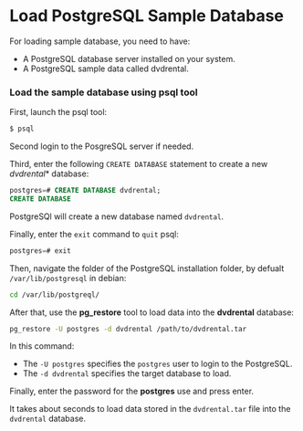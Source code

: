 # Load PostgreSQL Sample Database

For loading sample database, you need to have:

- A PostgreSQL database server installed on your system.
- A PostgreSQL sample data called dvdrental.

### Load the sample database using psql tool

First, launch the psql tool:

```bash
$ psql
```

Second login to the PosgreSQL server if needed.

Third, enter the following `CREATE DATABASE` statement to create a new *dvdrental** database:

```sql
postgres=# CREATE DATABASE dvdrental;
CREATE DATABASE
```

PostgreSQl will create a new database named `dvdrental`.

Finally, enter the `exit` command to `quit` psql:

```sql
postgres=# exit
```

Then, navigate the folder of the PostgreSQL installation folder, by defualt `/var/lib/postgresql` in debian:

```bash
cd /var/lib/postgreql/
```

After that, use the **pg_restore** tool to load data into the **dvdrental** database:

```bash
pg_restore -U postgres -d dvdrental /path/to/dvdrental.tar
```

In this command:

- The `-U postgres` specifies the `postgres` user to login to the PostgreSQL.
- The `-d dvdrental` specifies the target database to load.

Finally, enter the password for the **postgres** use and press enter.

It takes about seconds to load data stored in the `dvdrental.tar` file into the `dvdrental` database.

